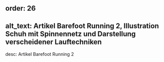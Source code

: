 order: 26
----
alt_text: Artikel Barefoot Running 2, Illustration Schuh mit Spinnennetz und Darstellung verscheidener Lauftechniken
----
desc: Artikel Barefoot Running 2
